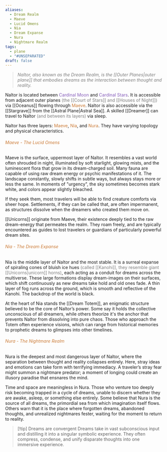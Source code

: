 ```yaml
---
aliases:
  - Dream Realm
  - Maeve
  - Lucid Omens
  - Nia
  - Dream Expanse
  - Nura
  - Nightmare Realm
tags:
  - plane
  - "#UNSEPARATED"
draft: false
---
```

> *<span style="color:rgb(125, 125, 125)">Naltor, also known as the Dream Realm, is the [[Outer Planes|outer plane]] that embodies dreams as the interaction between thought and reality.</span>*

Naltor is located between <span style="color:rgb(134, 93, 187)">Cardinal Moon</span> and <span style="color:rgb(134, 93, 187)">Cardinal Stars</span>. It is accessible from adjacent outer planes <span style="color:rgb(125, 125, 125)">(the [[Court of Stars]] and [[Houses of Night]])</span> via [[Oceanus]] flowing through <span style="color:rgb(203, 123, 55)">Maeve</span>. Naltor is also accessible via the [[Stargrave]] from the [[Astral Plane|Astral Sea]]. A skilled [[Dreamer]] can travel to Naltor <span style="color:rgb(125, 125, 125)">(and between its layers)</span> via sleep. 

Naltor has three layers: <span style="color:rgb(203, 123, 55)">Maeve</span>, <span style="color:rgb(203, 123, 55)">Nia</span>, and <span style="color:rgb(203, 123, 55)">Nura</span>. They have varying topology and physical characteristics.
###### <span style="color:rgb(203, 123, 55)">Maeve - The Lucid Omens</span>
Maeve is the surface, uppermost layer of Naltor. It resembles a vast world often shrouded in night, illuminated by soft starlight, glowing mists, and the luminescent flora that grow in its dream-charged soil. Many fauna are capable of using raw dream energy or psychic manifestations of it. The landscape constantly, slowly shifts in subtle ways, but always stays more or less the same. In moments of "urgency", the sky sometimes becomes stark white, and colors appear slightly bleached. 

If they seek them, most travelers will be able to find creature comforts via sheer hope. Settlements, if they can be called that, are often impermanent, as structures dissolve when the dreamers who created them move on.

[[Unicorns]] originate from Maeve, their existence deeply tied to the raw dream-energy that permeates the realm. They roam freely, and are typically encountered as guides to lost travelers or guardians of particularly powerful dream sites. 

###### <span style="color:rgb(203, 123, 55)">Nia - The Dream Expanse</span>
Nia is the middle layer of Naltor and the most stable. It is a surreal expanse of spiraling cones of bluish ice hues <span style="color:rgb(125, 125, 125)">(called [[Kanohi]], they resemble giant [[Unicorns|unicorn]] horns)</span>, each acting as a conduit for dreams across the multiverse. These large formations display dream-images on their surfaces, which shift continuously as new dreams take hold and old ones fade. A thin layer of fog runs across the ground, which is smooth and reflective of the Kanohi. The backdrop of the world is black.

At the heart of Nia stands the [[Dream Totem]], an enigmatic structure believed to be the core of Naltor’s power. Some say it holds the collective unconscious of all dreamers, while others theorize it's the anchor that prevents Naltor from dissolving into pure chaos. Those who approach the Totem often experience visions, which can range from historical memories to prophetic dreams to glimpses into other timelines.


###### <span style="color:rgb(203, 123, 55)">Nura - The Nightmare Realm</span>
Nura is the deepest and most dangerous layer of Naltor, where the separation between thought and reality collapses entirely. Here, stray ideas and emotions can take form with terrifying immediacy. A traveler’s stray fear might summon a nightmare predator; a moment of longing could create an illusory paradise that ensnares the mind.

Time and space are meaningless in Nura. Those who venture too deeply risk becoming trapped in a cycle of dreams, unable to discern whether they are awake, asleep, or something else entirely. Some believe that Nura is the source of all dreams, the primordial sea from which imagination itself flows. Others warn that it is the place where forgotten dreams, abandoned thoughts, and unrealized nightmares fester, waiting for the moment to return to reality.

> [!tip] Dreams are convergent
> Dreams take in vast subconscious input and distilling it into a singular symbolic experience. They often compress, condense, and unify disparate thoughts into one immersive experience. 
